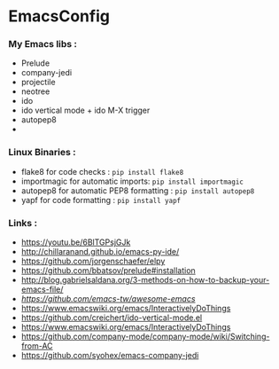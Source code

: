 # EmacsConfig
### My Emacs libs :
* Prelude 
* company-jedi 
* projectile
* neotree
* ido 
* ido vertical mode + ido M-X trigger
* autopep8
* 

### Linux Binaries :
* flake8 for code checks :                      `pip install flake8`
* importmagic for automatic imports:            `pip install importmagic`
* autopep8 for automatic PEP8 formatting :      `pip install autopep8`
* yapf for code formatting :                    `pip install yapf`


### Links :
* https://youtu.be/6BlTGPsjGJk
* http://chillaranand.github.io/emacs-py-ide/
* https://github.com/jorgenschaefer/elpy
* https://github.com/bbatsov/prelude#installation
* http://blog.gabrielsaldana.org/3-methods-on-how-to-backup-your-emacs-file/
* *https://github.com/emacs-tw/awesome-emacs*
* https://www.emacswiki.org/emacs/InteractivelyDoThings
* https://github.com/creichert/ido-vertical-mode.el
* https://www.emacswiki.org/emacs/InteractivelyDoThings
* https://github.com/company-mode/company-mode/wiki/Switching-from-AC
* https://github.com/syohex/emacs-company-jedi

